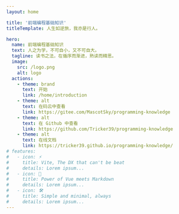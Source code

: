 ```yaml
---
layout: home

title: '前端编程基础知识'
titleTemplate: 人生如逆旅，我亦是行人。

hero:
  name: 前端编程基础知识
  text: 人之为学，不可自小，又不可自大。
  tagline: 读书之法，在循序而渐进，熟读而精思。
  image:
    src: /logo.png
    alt: logo
  actions:
    - theme: brand
      text: 开始
      link: /home/introduction
    - theme: alt
      text: 在码云中查看
      link: https://gitee.com/MascotSky/programming-knowledge
    - theme: alt
      text: 在 Github 中查看
      link: https://github.com/Tricker39/programming-knowledge
    - theme: alt
      text: 在线文档
      link: https://tricker39.github.io/programming-knowledge/
# features:
#   - icon: ⚡️
#     title: Vite, The DX that can't be beat
#     details: Lorem ipsum...
#   - icon: 🖖
#     title: Power of Vue meets Markdown
#     details: Lorem ipsum...
#   - icon: 🛠️
#     title: Simple and minimal, always
#     details: Lorem ipsum...
---
```


<script setup>
import PageFooter from './components/PageFooter.vue';
</script>

<page-footer />
